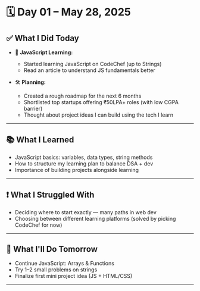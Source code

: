 # 🗓️ Day 01 – May 28, 2025

## ✅ What I Did Today

- 📘 **JavaScript Learning:**
  - Started learning JavaScript on CodeChef (up to Strings)
  - Read an article to understand JS fundamentals better

- 🛠️ **Planning:**
  - Created a rough roadmap for the next 6 months
  - Shortlisted top startups offering ₹50LPA+ roles (with low CGPA barrier)
  - Thought about project ideas I can build using the tech I learn

---

## 📚 What I Learned

- JavaScript basics: variables, data types, string methods
- How to structure my learning plan to balance DSA + dev
- Importance of building projects alongside learning

---

## ❗ What I Struggled With

- Deciding where to start exactly — many paths in web dev
- Choosing between different learning platforms (solved by picking CodeChef for now)

---

## 🧠 What I'll Do Tomorrow

- Continue JavaScript: Arrays & Functions
- Try 1–2 small problems on strings
- Finalize first mini project idea (JS + HTML/CSS)

---
